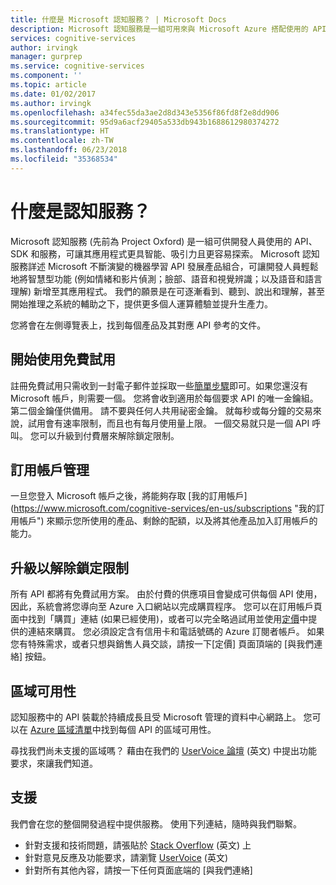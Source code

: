 ```yaml
---
title: 什麼是 Microsoft 認知服務？ | Microsoft Docs
description: Microsoft 認知服務是一組可用來與 Microsoft Azure 搭配使用的 API、SDK 和服務，可讓應用程式更具智能、吸引力且更容易探索。
services: cognitive-services
author: irvingk
manager: gurprep
ms.service: cognitive-services
ms.component: ''
ms.topic: article
ms.date: 01/02/2017
ms.author: irvingk
ms.openlocfilehash: a34fec55da3ae2d8d343e5356f86fd8f2e8dd906
ms.sourcegitcommit: 95d9a6acf29405a533db943b1688612980374272
ms.translationtype: HT
ms.contentlocale: zh-TW
ms.lasthandoff: 06/23/2018
ms.locfileid: "35368534"
---
```

# <a name="what-is-cognitive-services"></a>什麼是認知服務？

Microsoft 認知服務 (先前為 Project Oxford) 是一組可供開發人員使用的 API、SDK 和服務，可讓其應用程式更具智能、吸引力且更容易探索。 Microsoft 認知服務詳述 Microsoft 不斷演變的機器學習 API 發展產品組合，可讓開發人員輕鬆地將智慧型功能 (例如情緒和影片偵測；臉部、語音和視覺辨識；以及語音和語言理解) 新增至其應用程式。 我們的願景是在可逐漸看到、聽到、說出和理解，甚至開始推理之系統的輔助之下，提供更多個人運算體驗並提升生產力。

您將會在左側導覽表上，找到每個產品及其對應 API 參考的文件。

## <a name="getting-started-with-free-trials"></a>開始使用免費試用
註冊免費試用只需收到一封電子郵件並採取一些[簡單步驟](https://azure.microsoft.com/try/cognitive-services/ "註冊說明")即可。如果您還沒有 Microsoft 帳戶，則需要一個。 您將會收到適用於每個要求 API 的唯一金鑰組。 第二個金鑰僅供備用。 請不要與任何人共用祕密金鑰。 就每秒或每分鐘的交易來說，試用會有速率限制，而且也有每月使用量上限。 一個交易就只是一個 API 呼叫。 您可以升級到付費層來解除鎖定限制。

## <a name="subscription-management"></a>訂用帳戶管理
一旦您登入 Microsoft 帳戶之後，將能夠存取 [我的訂用帳戶] (https://www.microsoft.com/cognitive-services/en-us/subscriptions "我的訂用帳戶") 來顯示您所使用的產品、剩餘的配額，以及將其他產品加入訂用帳戶的能力。

## <a name="upgrade-to-unlock-limits"></a>升級以解除鎖定限制
所有 API 都將有免費試用方案。  由於付費的供應項目會變成可供每個 API 使用，因此，系統會將您導向至 Azure 入口網站以完成購買程序。  您可以在訂用帳戶頁面中找到「購買」連結 (如果已經使用)，或者可以完全略過試用並使用[定價](https://www.microsoft.com/cognitive-services/en-us/pricing "定價")中提供的連結來購買。  您必須設定含有信用卡和電話號碼的 Azure 訂閱者帳戶。 如果您有特殊需求，或者只想與銷售人員交談，請按一下[定價] 頁面頂端的 [與我們連絡] 按鈕。

## <a name="regional-availability"></a>區域可用性
認知服務中的 API 裝載於持續成長且受 Microsoft 管理的資料中心網路上。 您可以在 [Azure 區域清單](https://azure.microsoft.com/regions)中找到每個 API 的區域可用性。
    
尋找我們尚未支援的區域嗎？ 藉由在我們的 [UserVoice 論壇](https://cognitive.uservoice.com/) \(英文\) 中提出功能要求，來讓我們知道。

## <a name="support"></a>支援
我們會在您的整個開發過程中提供服務。 使用下列連結，隨時與我們聯繫。 
* 針對支援和技術問題，請張貼於 [Stack Overflow](https://stackoverflow.com/questions/tagged/microsoft-cognitive) \(英文\) 上
* 針對意見反應及功能要求，請瀏覽 [UserVoice](https://cognitive.uservoice.com/) \(英文\)
* 針對所有其他內容，請按一下任何頁面底端的 [與我們連絡]
